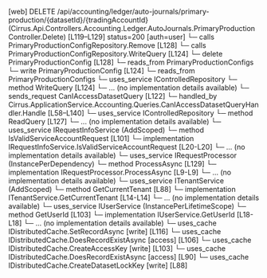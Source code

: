 [web] DELETE /api/accounting/ledger/auto-journals/primary-production/{datasetId}/{tradingAccountId}  (Cirrus.Api.Controllers.Accounting.Ledger.AutoJournals.PrimaryProductionController.Delete)  [L119–L129] status=200 [auth=user]
  └─ calls PrimaryProductionConfigRepository.Remove [L128]
  └─ calls PrimaryProductionConfigRepository.WriteQuery [L124]
  └─ delete PrimaryProductionConfig [L128]
    └─ reads_from PrimaryProductionConfigs
  └─ write PrimaryProductionConfig [L124]
    └─ reads_from PrimaryProductionConfigs
  └─ uses_service IControlledRepository<PrimaryProductionConfig>
    └─ method WriteQuery [L124]
      └─ ... (no implementation details available)
  └─ sends_request CanIAccessDatasetQuery [L122]
    └─ handled_by Cirrus.ApplicationService.Accounting.Queries.CanIAccessDatasetQueryHandler.Handle [L58–L140]
      └─ uses_service IControlledRepository<Dataset>
        └─ method ReadQuery [L127]
          └─ ... (no implementation details available)
      └─ uses_service IRequestInfoService (AddScoped)
        └─ method IsValidServiceAccountRequest [L101]
          └─ implementation IRequestInfoService.IsValidServiceAccountRequest [L20-L20]
          └─ ... (no implementation details available)
      └─ uses_service IRequestProcessor (InstancePerDependency)
        └─ method ProcessAsync [L129]
          └─ implementation IRequestProcessor.ProcessAsync [L9-L9]
          └─ ... (no implementation details available)
      └─ uses_service ITenantService (AddScoped)
        └─ method GetCurrentTenant [L88]
          └─ implementation ITenantService.GetCurrentTenant [L14-L14]
          └─ ... (no implementation details available)
      └─ uses_service IUserService (InstancePerLifetimeScope)
        └─ method GetUserId [L103]
          └─ implementation IUserService.GetUserId [L18-L18]
          └─ ... (no implementation details available)
      └─ uses_cache IDistributedCache.SetRecordAsync [write] [L116]
      └─ uses_cache IDistributedCache.DoesRecordExistAsync [access] [L106]
      └─ uses_cache IDistributedCache.CreateAccessKey [write] [L103]
      └─ uses_cache IDistributedCache.DoesRecordExistAsync [access] [L90]
      └─ uses_cache IDistributedCache.CreateDatasetLockKey [write] [L88]

